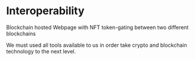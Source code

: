# Interoperability
Blockchain hosted Webpage with NFT token-gating between two different blockchains

We must used all tools available to us in order take crypto and blockchain technology to the next level. 
